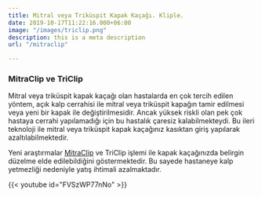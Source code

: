 ```yaml
---
title: Mitral veya Triküspit Kapak Kaçağı. Kliple.
date: 2019-10-17T11:22:16.000+06:00
image: "/images/triclip.png"
description: this is a meta description
url: "/mitraclip"

---
```

### MitraClip ve TriClip

Mitral veya triküspit kapak kaçağı olan hastalarda en çok tercih edilen yöntem, açık kalp cerrahisi ile mitral veya triküspit kapağın tamir edilmesi veya yeni bir kapak ile değiştirilmesidir. Ancak yüksek riskli olan pek çok hastaya cerrahi yapılamadığı için bu hastalık çaresiz kalabilmekteydi. Bu ileri teknoloji ile mitral veya triküspit kapak kaçağınız kasıktan giriş yapılarak azaltılabilmektedir.

Yeni araştırmalar [MitraClip](https://catakoglu.com/mitraclip/) ve TriClip işlemi ile kapak kaçağınızda belirgin düzelme elde edilebildiğini göstermektedir. Bu sayede hastaneye kalp yetmezliği nedeniyle yatış ihtimali azalmaktadır.

{{< youtube id="FVSzWP77nNo" >}}